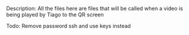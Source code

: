 Description:
All the files here are files that will be called when a video is being played by Tiago to the QR screen

Todo: Remove password ssh and use keys instead